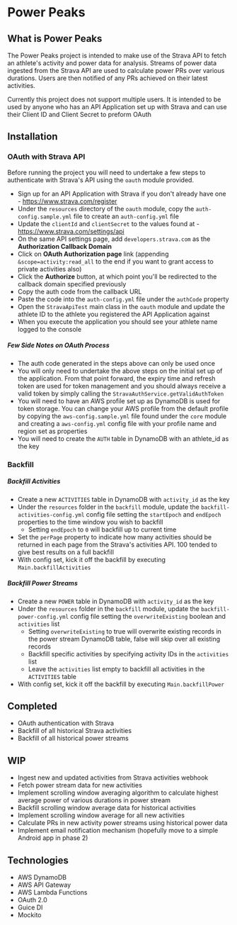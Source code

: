 # Power Peaks

## What is Power Peaks
The Power Peaks project is intended to make use of the Strava API to fetch an athlete's activity and power data for 
analysis. Streams of power data ingested from the Strava API are used to calculate power PRs over various durations. 
Users are then notified of any PRs achieved on their latest activities.

Currently this project does not support multiple users. It is intended to be used by anyone who has an API Application
set up with Strava and can use their Client ID and Client Secret to preform OAuth

## Installation

### OAuth with Strava API
Before running the project you will need to undertake a few steps to authenticate with Strava's API using the `oauth`
module provided. 
- Sign up for an API Application with Strava if you don't already have one - https://www.strava.com/register
- Under the `resources` directory of the `oauth` module, copy the `auth-config.sample.yml` file to create an 
`auth-config.yml` file
- Update the `clientId` and `clientSecret` to the values found at - https://www.strava.com/settings/api
- On the same API settings page, add `developers.strava.com` as the **Authorization Callback Domain**
- Click on **OAuth Authorization page** link (appending `&scope=activity:read_all` to the end if you want to grant 
access to private activities also)
- Click the **Authorize** button, at which point you'll be redirected to the callback domain specified previously
- Copy the auth code from the callback URL
- Paste the code into the `auth-config.yml` file under the `authCode` property
- Open the `StravaApiTest` main class in the `oauth` module and update the athlete ID to the athlete you registered the 
API Application against
- When you execute the application you should see your athlete name logged to the console

##### Few Side Notes on OAuth Process
- The auth code generated in the steps above can only be used once
- You will only need to undertake the above steps on the initial set up of the application. From that point forward, the 
expiry time and refresh token are used for token management and you should always receive a valid token by simply 
calling the `StravaAuthService.getValidAuthToken`
- You will need to have an AWS profile set up as DynamoDB is used for token storage. You can change your AWS profile
from the default profile by copying the `aws-config.sample.yml` file found under the `core` module and creating a 
`aws-config.yml` config file with your profile name and region set as properties
- You will need to create the `AUTH` table in DynamoDB with an athlete_id as the key

### Backfill

##### Backfill Activities
- Create a new `ACTIVITIES` table in DynamoDB with `activity_id` as the key
- Under the `resources` folder in the `backfill` module, update the `backfill-activities-config.yml` config file
setting the `startEpoch` and `endEpoch` properties to the time window you wish to backfill 
    - Setting `endEpoch` to `0` will backfill up to current time
- Set the `perPage` property to indicate how many activities should be returned in each page from the Strava's 
activities API. 100 tended to give best results on a full backfill
- With config set, kick it off the backfill by executing `Main.backfillActivities` 

##### Backfill Power Streams
- Create a new `POWER` table in DynamoDB with `activity_id` as the key
- Under the `resources` folder in the `backfill` module, update the  `backfill-power-config.yml` config file setting the 
`overwriteExisting` boolean and `activities` list
    - Setting `overwriteExisting` to true will overwrite existing records in the power stream DynamoDB table, false will
    skip over all existing records
    - Backfill specific activities by specifying activity IDs in the `activities` list
    - Leave the `activities` list empty to backfill all activities in the `ACTIVITIES` table
- With config set, kick it off the backfill by executing `Main.backfillPower`

## Completed
- OAuth authentication with Strava
- Backfill of all historical Strava activities
- Backfill of all historical power streams

## WIP
- Ingest new and updated activities from Strava activities webhook
- Fetch power stream data for new activities
- Implement scrolling window averaging algorithm to calculate highest average power of various durations in power stream
- Backfill scrolling window average data for historical activities
- Implement scrolling window average for all new activities
- Calculate PRs in new activity power streams using historical power data
- Implement email notification mechanism (hopefully move to a simple Android app in phase 2)

## Technologies
- AWS DynamoDB
- AWS API Gateway
- AWS Lambda Functions
- OAuth 2.0
- Guice DI
- Mockito